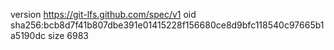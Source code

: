 version https://git-lfs.github.com/spec/v1
oid sha256:bcb8d7f41b807dbe391e01415228f156680ce8d9bfc118540c97665b1a5190dc
size 6983

